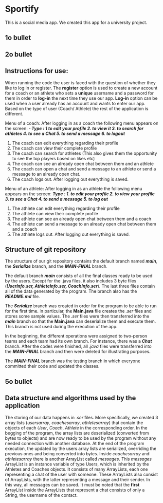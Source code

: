 # Sportify
This is a social media app. We created this app for a university project.

1o bullet
-----------

2o bullet
-----------

Instructions for use:
--------------------

When running the code the user is faced with the question of whether they like to log in or register.
The **register** option is used to create a new account for a coach or an athlete who sets a **unique** username and a password for them in order to **log-in** the next time they use our app.
**Log-in** option can be used when a user already has an account and wants to enter our app.
Based on the type of user (Coach/ Athlete) the rest of the application is different.

Menu of a coach:
After logging in as a coach the following menu appears on the screen: 
⋅⋅***Type : 1 to edit your profile 2. to view it 3. to search for athletes 4. to see a Chat 5. to send a message 6. to logout***
1. The coach can edit everything regarding their profile 
2. The coach can view their complete profile 
3. The coach can search for athletes (This also gives them the opportunity to see the top players based on likes etc) 
4. The coach can see an already open chat between them and an athlete 
5. The coach can open a chat and send a message to an athlete or send a message to an already open chat. 
6. The coach logs out. After logging out everything is saved.

Menu of an athlete:
After logging in as an athlete the following menu appears on the screen: 
***Type : 1. to edit your profile 2. to view your profile 3. to see a Chat 4. to send a message 5. to log out***
1. The athlete can edit everything regarding their profile 
2. The athlete can view their complete profile 
3. The athlete can see an already open chat between them and a coach 
4. The athlete can send a message to an already open chat between them and a coach 
5. The athlete logs out. After logging out everything is saved.


Structure of git repository
--------

The structure of our git repository contains the default branch named ***main***, the ***Serialize*** branch, and the ***MAIN-FINAL*** branch.

The default branch ***main*** consists of all the final classes ready to be used by the users. Except for the .java files, it also includes 3 byte files (***UserInfo.ser, AthleteInfo.ser, CoachInfo.ser***). The last three files contain all of the data generated by the program. The branch also has the ***README.md*** file.

The ***Serialize*** branch was created in order for the program to be able to run for the first time. In particular, the **Main.java** file creates the *.ser* files and stores some sample values. The *.ser* files were then transferred into the ***main*** branch so that the **Main.java** can deserialize them and execute them. This branch is not used during the execution of the app.

In the beginning, the different operations were assigned to two-person teams and each team had its own branch. For instance, there was a ***Chat*** branch. After the codes were finished, all *.java* files were transferred into the ***MAIN-FINAL*** branch and then were deleted for illustrating purposes.

The ***MAIN-FINAL*** branch was the testing branch in which everyone committed their code and updated the classes.


5o bullet
-----

Data structure and algorithms used by the application
------

The storing of our data happens in *.ser* files. More specifically, we created 3 array lists (*usersarray*, *coachesarray*, *athletesarray*) that contain the objects of each *User*, *Coach*, *Athlete* in the corresponding order. In the begging of the program, the array lists are deserialized (converted from bytes to objects) and are now ready to be used by the program without any needed connection with another database. At the end of the program execution, the updated by the users array lists are serialized, overriding the previous ones and being converted into bytes.
Inside *coachesarray* and *athletesarray* there is another ArrayList called *messages*. This *messages* ArrayList is an instance variable of type Users, which is inherited by the Athletes and Coaches objects. It consists of many ArrayLists, each one representing a chat of the user with someone. These ArrayLists also consist of ArrayLists, with the latter representing a message and their sender. In this way, all messages can be saved. It must be noted that the **first** ArrayList inside the ArrayLists that represent a chat consists of only a String, the username of the contact.
